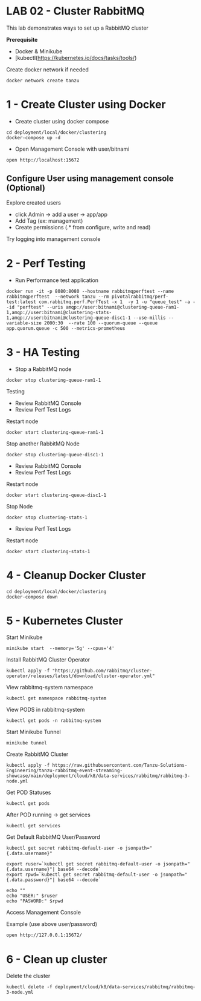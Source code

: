 # LAB 02 - Cluster RabbitMQ

This lab demonstrates ways to set up a RabbitMQ cluster

**Prerequisite**

- Docker & Minikube
- [kubectl(https://kubernetes.io/docs/tasks/tools/)

Create docker network if needed

```shell
docker network create tanzu
```

# 1 - Create Cluster using Docker

- Create cluster using docker compose
```shell
cd deployment/local/docker/clustering
docker-compose up -d 
```

- Open Management Console with user/bitnami
```shell
open http://localhost:15672
```


## Configure User using management console (Optional)

Explore created users

- click Admin -> add a user -> app/app 
- Add Tag (ex: management)
- Create permissions (.* from configure, write and read)

Try logging into management console


# 2 - Perf Testing

- Run Performance test application
```shell
docker run -it -p 8080:8080 --hostname rabbitmqperftest --name rabbitmqperftest  --network tanzu --rm pivotalrabbitmq/perf-test:latest com.rabbitmq.perf.PerfTest -x 1  -y 1 -u "queue_test" -a --id "perftest" --uris amqp://user:bitnami@clustering-queue-ram1-1,amqp://user:bitnami@clustering-stats-1,amqp://user:bitnami@clustering-queue-disc1-1 --use-millis --variable-size 2000:30  --rate 100 --quorum-queue --queue app.quorum.queue -c 500 --metrics-prometheus
```


# 3 - HA Testing

- Stop a RabbitMQ node
```shell
docker stop clustering-queue-ram1-1
```

Testing 
- Review RabbitMQ Console
- Review Perf Test Logs


Restart node

```shell
docker start clustering-queue-ram1-1
```

Stop another RabbitMQ Node

```shell
docker stop clustering-queue-disc1-1
```

- Review RabbitMQ Console
- Review Perf Test Logs

Restart node

```shell
docker start clustering-queue-disc1-1
```

Stop Node

```shell
docker stop clustering-stats-1
```

- Review Perf Test Logs


Restart node

```shell
docker start clustering-stats-1
```


# 4 - Cleanup Docker Cluster

```shell
cd deployment/local/docker/clustering
docker-compose down
```


# 5 -  Kubernetes Cluster

Start Minikube

```shell
minikube start  --memory='5g' --cpus='4'
```

Install RabbitMQ Cluster Operator

```shell
kubectl apply -f "https://github.com/rabbitmq/cluster-operator/releases/latest/download/cluster-operator.yml"
```

View rabbitmq-system namespace 

```shell
kubectl get namespace rabbitmq-system
```


View PODS in rabbitmq-system

```shell
kubectl get pods -n rabbitmq-system
```

Start Minikube Tunnel

```shell
minikube tunnel
```

Create RabbitMQ Cluster

```shell
kubectl apply -f https://raw.githubusercontent.com/Tanzu-Solutions-Engineering/tanzu-rabbitmq-event-streaming-showcase/main/deployment/cloud/k8/data-services/rabbitmq/rabbitmq-3-node.yml
```

Get POD Statuses

```shell
kubectl get pods
```

After POD running -> get services

```shell
kubectl get services
```

Get Default RabbitMQ User/Password

```shell
kubectl get secret rabbitmq-default-user -o jsonpath="{.data.username}"

export ruser=`kubectl get secret rabbitmq-default-user -o jsonpath="{.data.username}"| base64 --decode`
export rpwd=`kubectl get secret rabbitmq-default-user -o jsonpath="{.data.password}"| base64 --decode`

echo ""
echo "USER:" $ruser
echo "PASWORD:" $rpwd
```

Access Management Console 

Example (use above user/password)

```shell
open http://127.0.0.1:15672/
```


# 6 - Clean up cluster

Delete the cluster

```shell
kubectl delete -f deployment/cloud/k8/data-services/rabbitmq/rabbitmq-3-node.yml
```


